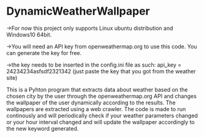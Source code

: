 # DynamicWeatherWallpaper
->For now this project only supports Linux ubuntu distribution and Windows10 64bit.

->You will need an API key from openweathermap.org to use this code. You can generate the key for free.

->the key needs to be inserted in the config.ini file as such: api_key = 24234234asfsdf2321342 (just paste the key that you got from the weather site)

  This is a Pyhton program that extracts data about weather based on the chosen city by the user through the openweathermap.org API and changes the wallpaper of the user dynamically according to the results.
The wallpapers are extracted using a web crawler. The code is made to run continously and will periodically check if your weather parameters changed or your hour interval changed and will update the wallpaper accordingly to the new keyword generated.

